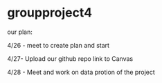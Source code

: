 # groupproject4

our plan:

4/26 - meet to create plan and start

4/27- Upload our github repo link to Canvas

4/28 - Meet and work on data protion of the project
